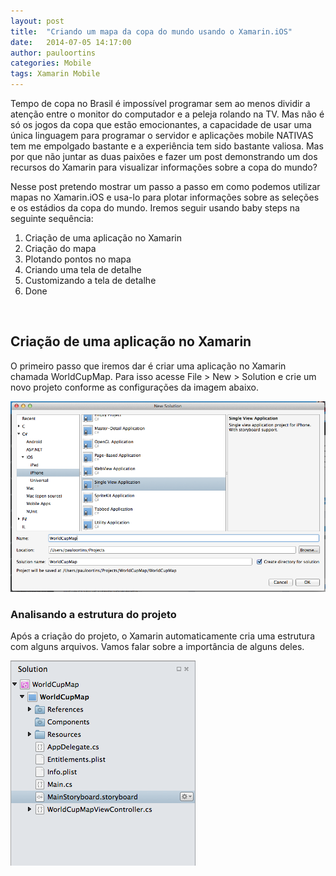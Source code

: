 ```yaml
---
layout: post
title:  "Criando um mapa da copa do mundo usando o Xamarin.iOS"
date:   2014-07-05 14:17:00
author: pauloortins
categories: Mobile
tags: Xamarin Mobile 
---
```


Tempo de copa no Brasil é impossível programar sem ao menos dividir a atenção entre o monitor do computador e a peleja rolando na TV. Mas não é só os jogos da copa que estão emocionantes, a capacidade de usar uma única linguagem para programar o servidor e aplicações mobile NATIVAS tem me empolgado bastante e a experiência tem sido bastante valiosa. Mas por que não juntar as duas paixões e fazer um post demonstrando um dos recursos do Xamarin para visualizar informações sobre a copa do mundo?

Nesse post pretendo mostrar um passo a passo em como podemos utilizar mapas no Xamarin.iOS e usa-lo para plotar informações sobre as seleções e os estádios da copa do mundo. Iremos seguir usando baby steps na seguinte sequência:

1. Criação de uma aplicação no Xamarin
2. Criação do mapa
3. Plotando pontos no mapa
4. Criando uma tela de detalhe
5. Customizando a tela de detalhe
6. Done

<br/>

## Criação de uma aplicação no Xamarin

O primeiro passo que iremos dar é criar uma aplicação no Xamarin chamada WorldCupMap. Para isso acesse File > New > Solution e crie um novo projeto conforme as configurações da imagem abaixo.

![Criando aplicacao][1]

### Analisando a estrutura do projeto

Após a criação do projeto, o Xamarin automaticamente cria uma estrutura com alguns arquivos. Vamos falar sobre a importância de alguns deles.

![Estrutura do Projeto][2]

[1]: /content/img/blog/posts/2014-07-05/criando-aplicacao.png 
[2]: /content/img/blog/posts/2014-07-05/estrutura-projeto.png



